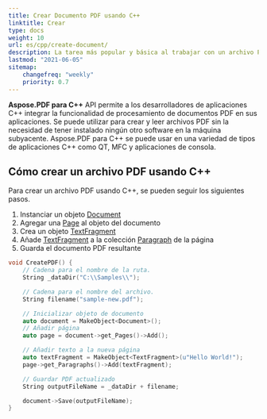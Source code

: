 ```yaml
---
title: Crear Documento PDF usando C++
linktitle: Crear
type: docs
weight: 10
url: es/cpp/create-document/
description: La tarea más popular y básica al trabajar con un archivo PDF es crear un documento desde cero. Utilice la biblioteca Aspose.PDF para C++.
lastmod: "2021-06-05"
sitemap:
    changefreq: "weekly"
    priority: 0.7
---
```


**Aspose.PDF para C++** API permite a los desarrolladores de aplicaciones C++ integrar la funcionalidad de procesamiento de documentos PDF en sus aplicaciones. Se puede utilizar para crear y leer archivos PDF sin la necesidad de tener instalado ningún otro software en la máquina subyacente. Aspose.PDF para C++ se puede usar en una variedad de tipos de aplicaciones C++ como QT, MFC y aplicaciones de consola.

## Cómo crear un archivo PDF usando C++

Para crear un archivo PDF usando C++, se pueden seguir los siguientes pasos.

1. Instanciar un objeto [Document](https://reference.aspose.com/pdf/cpp/class/aspose.pdf.document)
1. Agregar una [Page](https://reference.aspose.com/pdf/cpp/class/aspose.pdf.page/) al objeto del documento
1. Crea un objeto [TextFragment](https://reference.aspose.com/pdf/cpp/class/aspose.pdf.te_x_fragment/)
1. Añade [TextFragment](https://reference.aspose.com/pdf/cpp/class/aspose.pdf.te_x_fragment/) a la colección [Paragraph](https://reference.aspose.com/pdf/cpp/class/aspose.pdf.paragraphs/) de la página
1. Guarda el documento PDF resultante

```cpp
void CreatePDF() {
    // Cadena para el nombre de la ruta.
    String _dataDir("C:\\Samples\\");

    // Cadena para el nombre del archivo.
    String filename("sample-new.pdf");

    // Inicializar objeto de documento
    auto document = MakeObject<Document>();
    // Añadir página
    auto page = document->get_Pages()->Add();

    // Añadir texto a la nueva página
    auto textFragment = MakeObject<TextFragment>(u"Hello World!");
    page->get_Paragraphs()->Add(textFragment);

    // Guardar PDF actualizado
    String outputFileName = _dataDir + filename;

    document->Save(outputFileName);
}
```